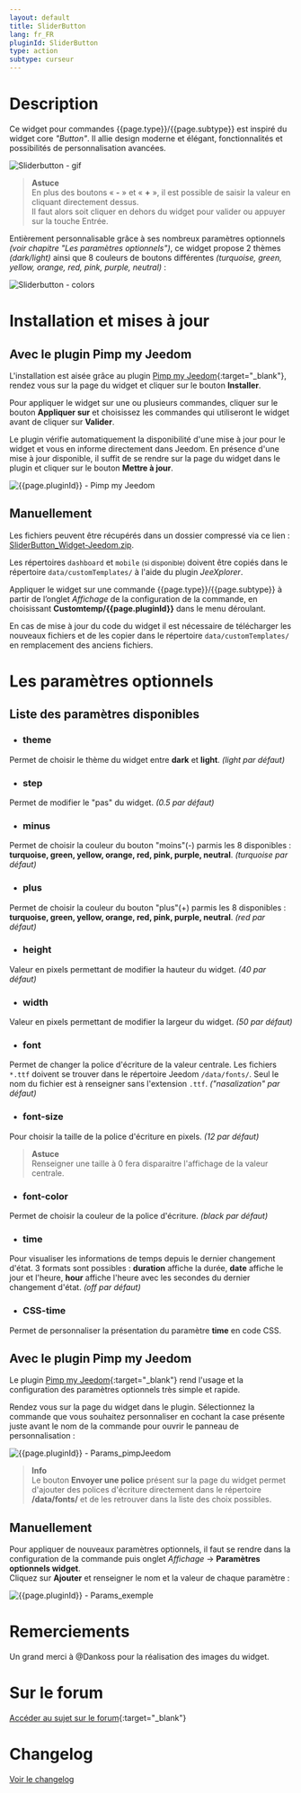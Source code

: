 ```yaml
---
layout: default
title: SliderButton
lang: fr_FR
pluginId: SliderButton
type: action
subtype: curseur
---
```


# Description

Ce widget pour commandes {{page.type}}/{{page.subtype}} est inspiré du widget core *"Button"*. Il allie design moderne et élégant, fonctionnalités et possibilités de personnalisation avancées.

![Sliderbutton - gif]({{site.baseurl}}/{{page.pluginId}}/img/SliderButton.gif "SliderButton - gif")

> **Astuce**    
En plus des boutons « **-** » et « **+** », il est possible de saisir la valeur en cliquant directement dessus.    
Il faut alors soit cliquer en dehors du widget pour valider ou appuyer sur la touche Entrée.

Entièrement personnalisable grâce à ses nombreux paramètres optionnels *(voir chapitre "Les paramètres optionnels")*, ce widget propose 2 thèmes *(dark/light)* ainsi que 8 couleurs de boutons différentes *(turquoise, green, yellow, orange, red, pink, purple, neutral)* :

![Sliderbutton - colors]({{site.baseurl}}/{{page.pluginId}}/img/{{page.pluginId}}_Colors.png "{{page.pluginId}} - colors")

# Installation et mises à jour

## Avec le plugin Pimp my Jeedom

L'installation est aisée grâce au plugin [Pimp my Jeedom]({{site.market}}/index.php?v=d&plugin_id=4005){:target="\_blank"}, rendez vous sur la page du widget et cliquer sur le bouton **Installer**.

Pour appliquer le widget sur une ou plusieurs commandes, cliquer sur le bouton **Appliquer sur** et choisissez les commandes qui utiliseront le widget avant de cliquer sur **Valider**.

Le plugin vérifie automatiquement la disponibilité d'une mise à jour pour le widget et vous en informe directement dans Jeedom. En présence d'une mise à jour disponible, il suffit de se rendre sur la page du widget dans le plugin et cliquer sur le bouton **Mettre à jour**.

![{{page.pluginId}} - Pimp my Jeedom]({{site.baseurl}}/{{page.pluginId}}/img/{{page.pluginId}}_pimpJeedom.png "{{page.pluginId}} - Pimp my Jeedom")

## Manuellement

Les fichiers peuvent être récupérés dans un dossier compressé via ce lien : [SliderButton_Widget-Jeedom.zip](https://github.com/Salvialf/JEEDOM-Widget-{{page.pluginId}}/raw/master/{{page.pluginId}}_WidgetJeedom.zip).

Les répertoires `dashboard` et `mobile` <small>(si disponible)</small> doivent être copiés dans le répertoire `data/customTemplates/` à l'aide du plugin *JeeXplorer*.

Appliquer le widget sur une commande {{page.type}}/{{page.subtype}} à partir de l’onglet *Affichage* de la configuration de la commande, en choisissant **Customtemp/{{page.pluginId}}** dans le menu déroulant.

En cas de mise à jour du code du widget il est nécessaire de télécharger les nouveaux fichiers et de les copier dans le répertoire `data/customTemplates/` en remplacement des anciens fichiers.

# Les paramètres optionnels

## Liste des paramètres disponibles

* ### theme
Permet de choisir le thème du widget entre **dark** et **light**. *(light par défaut)*

* ### step
Permet de modifier le "pas" du widget. *(0.5 par défaut)*

* ### minus
Permet de choisir la couleur du bouton "moins"(-) parmis les 8 disponibles : **turquoise, green, yellow, orange, red, pink, purple, neutral**. *(turquoise par défaut)*

* ### plus
Permet de choisir la couleur du bouton "plus"(+) parmis les 8 disponibles : **turquoise, green, yellow, orange, red, pink, purple, neutral**. *(red par défaut)*

* ### height
Valeur en pixels permettant de modifier la hauteur du widget. *(40 par défaut)*

* ### width
Valeur en pixels permettant de modifier la largeur du widget. *(50 par défaut)*

* ### font
Permet de changer la police d'écriture de la valeur centrale. Les fichiers `*.ttf` doivent se trouver dans le répertoire Jeedom `/data/fonts/`. Seul le nom du fichier est à renseigner sans l'extension `.ttf`. *("nasalization" par défaut)*

* ### font-size
Pour choisir la taille de la police d'écriture en pixels. *(12 par défaut)*

> **Astuce**   
Renseigner une taille à 0 fera disparaitre l'affichage de la valeur centrale.

* ### font-color
Permet de choisir la couleur de la police d'écriture. *(black par défaut)*

* ### time
Pour visualiser les informations de temps depuis le dernier changement d'état. 3 formats sont possibles : **duration** affiche la durée, **date** affiche le jour et l'heure, **hour** affiche l'heure avec les secondes du dernier changement d'état. *(off par défaut)*

* ### CSS-time
Permet de personnaliser la présentation du paramètre **time** en code CSS.

## Avec le plugin Pimp my Jeedom

Le plugin [Pimp my Jeedom]({{site.market}}/index.php?v=d&plugin_id=4005){:target="\_blank"} rend l'usage et la configuration des paramètres optionnels très simple et rapide.

Rendez vous sur la page du widget dans le plugin. Sélectionnez la commande que vous souhaitez personnaliser en cochant la case présente juste avant le nom de la commande pour ouvrir le panneau de personnalisation :

![{{page.pluginId}} - Params_pimpJeedom]({{site.baseurl}}/{{page.pluginId}}/img/{{page.pluginId}}_Params_pimpJeedom.png "{{page.pluginId}} - Params_pimpJeedom")

> **Info**    
Le bouton **Envoyer une police** présent sur la page du widget permet d'ajouter des polices d'écriture directement dans le répertoire **/data/fonts/** et de les retrouver dans la liste des choix possibles.

## Manuellement

Pour appliquer de nouveaux paramètres optionnels, il faut se rendre dans la configuration de la commande puis onglet *Affichage* -> **Paramètres optionnels widget**.    
Cliquez sur **Ajouter** et renseigner le nom et la valeur de chaque paramètre :

![{{page.pluginId}} - Params_exemple]({{site.baseurl}}/{{page.pluginId}}/img/{{page.pluginId}}_Params_Example.png "{{page.pluginId}} - Params_exemple")

# Remerciements

Un grand merci à @Dankoss pour la réalisation des images du widget.

# Sur le forum

[Accéder au sujet sur le forum](https://community.jeedom.com/t/salvialf-widget-sliderbutton-action-curseur/27562){:target="\_blank"}

# Changelog

[Voir le changelog]({{site.baseurl}}/{{page.pluginId}}/{{page.lang}}/changelog)
